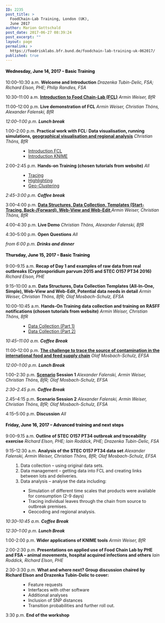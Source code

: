 ```yaml
---
ID: 2235
post_title: >
  FoodChain-Lab Training, London (UK),
  June 2017
author: Marion Gottschald
post_date: 2017-06-27 08:39:24
post_excerpt: ""
layout: page
permalink: >
  https://foodrisklabs.bfr.bund.de/foodchain-lab-training-uk-062017/
published: true
---
```

<h4><span style="color: #000000;"><strong>Wednesday, June 14, 2017 – Basic Training</strong></span></h4>
10:00–10:30 a.m.
<strong>Welcome and Introduction</strong>
<em>Drazenka Tubin-Delic, FSA;
Richard Elson, PHE;
Philip Randles, FSA</em>

10:30–11:00 a.m.
<strong><a href="https://foodrisklabs.bfr.bund.de/wp-content/uploads/2017/06/20170614_FoodChainLab_Workshop_UK_Intro_pub_AAW.pdf">Introduction to Food Chain-Lab (FCL)</a></strong>
<em>Armin Weiser, BfR</em>

11:00–12:00 p.m.
<strong>Live demonstration of FCL</strong>
<em>Armin Weiser, Christian Thöns, Alexander Falenski, BfR</em>

<em>12:00–1:00 p.m.
<strong>Lunch break</strong></em>

1:00–2:00 p.m.
<strong>Practical work with FCL: Data visualisation, running simulations, <a href="https://foodrisklabs.bfr.bund.de/wp-content/uploads/2017/06/20170614_FoodChainLab_Workshop_UK_Geoanalysis_CT.pdf">geographical visualisation and regional analysis</a></strong>
<em>Christian Thöns, BfR</em>
<ul style="margin-left: 50px;">
 	<li><a href="https://foodrisklabs.bfr.bund.de/wp-content/uploads/2017/06/20170614_FoodChainLab_Workshop_UK_Introduction_CT.pdf">Introduction FCL</a></li>
 	<li><a href="https://foodrisklabs.bfr.bund.de/wp-content/uploads/2017/06/20170614_FoodChainLab_Workshop_UK_KNIME_CT.pdf">Introduction KNIME</a></li>
</ul>
2:00–2:45 p.m.
<strong>Hands-on Training (chosen tutorials from website)</strong>
<em>All</em>
<ul style="margin-left: 50px;">
 	<li><a href="https://foodrisklabs.bfr.bund.de/tut-tracing-in-foodchain-lab/">Tracing</a></li>
 	<li><a href="https://foodrisklabs.bfr.bund.de/highlighting-in-foodchain-lab/">Highlighting</a></li>
 	<li><a href="https://foodrisklabs.bfr.bund.de/geo-clustering-in-foodchain-lab/">Geo-Clustering</a></li>
</ul>
<em>2:45–3:00 p.m.
<strong>Coffee break</strong></em>

3:00–4:00 p.m.
<strong><a href="https://foodrisklabs.bfr.bund.de/wp-content/uploads/2017/06/20170614_FoodChainLab_Workshop_UK_Data_pub_AAW.pdf"> Data Structures, Data Collection, Templates (Start-Tracing, Back-/Forward), Web-View and Web-Edit </a> </strong>
<em>Armin Weiser, Christian Thöns, BfR</em>

4:00–4:30 p.m.
<strong>Live Demo</strong>
<em>Christian Thöns, Alexander Falenski, BfR</em>

4:30–5:00 p.m.
<strong>Open Questions</strong>
<em>All</em>

<em>from 6:00 p.m.
<strong>Drinks and dinner</strong></em>

<h4><span style="color: #000000;">Thursday, June 15, 2017 – Basic Training</span></h4>
9:00–9.15 a.m.
<strong>Recap of Day 1 and examples of raw data from real outbreaks (Cryptosporidium parvum 2015 and STEC O157 PT34 2016)</strong>
<em>Richard Elson, PHE</em>

9:15–10:00 a.m.
<strong>Data Structures, Data Collection Templates (All-In-One, Simple), Web-View and Web-Edit, Potential data needs in detail</strong>
<em>Armin Weiser, Christian Thöns, BfR;
Olaf Mosbach-Schulz, EFSA</em>

10:00–10:45 a.m.
<strong>Hands-On Training data collection and training on RASFF notifications (chosen tutorials from website)</strong>
<em>Armin Weiser, Christian Thöns, BfR</em>

<ul style="margin-left: 50px;">
 	<li><a href="https://foodrisklabs.bfr.bund.de/data-collection-in-foodchain-lab/">Data Collection (Part 1)</a></li>
 	<li><a href="https://foodrisklabs.bfr.bund.de/data-collection-in-foodchain-lab-part-2/">Data Collection (Part 2)</a></li>
</ul>

<em>10:45–11:00 a.m.
<strong>Coffee Break</strong></em>

11:00–12:00 p.m.
<strong><a href="https://foodrisklabs.bfr.bund.de/wp-content/uploads/2017/07/20170614_AMU_FPABfR_UKFCL_Presentation_DEMOS_v01_kompr.pdf">The challenge to trace the source of contamination in the international food and feed supply chain</a></strong>
<em>Olaf Mosbach-Schulz, EFSA</em>

<em>12:00–1:00 p.m.
<strong>Lunch Break</strong></em>

1:00–2:30 p.m.
<strong><a href="https://foodrisklabs.bfr.bund.de/wp-content/uploads/2015/02/Scenario_2017.zip">Scenario</a> Session 1</strong>
<em>Alexander Falenski, Armin Weiser, Christian Thöns, BfR;
Olaf Mosbach-Schulz, EFSA</em>

<em>2:30–2.45 p.m.
<strong>Coffee Break</strong></em>

2.45–4:15 p.m.
<strong>Scenario Session 2</strong>
<em>Alexander Falenski, Armin Weiser, Christian Thöns, BfR;
Olaf Mosbach-Schulz, EFSA</em>

4:15–5:00 p.m.
<strong>Discussion</strong>
<em>All</em>
<h4><span style="color: #000000;">Friday, June 16, 2017 – Advanced training and next steps</span></h4>
9:00–9.15 a.m.
<strong>Outline of STEC O157 PT34 outbreak and traceability exercise</strong>
<em>Richard Elson, PHE;
Iain Roddick, PHE;
Drazenka Tubin-Delic, FSA</em>

9:15–12:30 a.m.
<strong>Analysis of the STEC O157 PT34 data set</strong>
<em>Alexander Falenski, Armin Weiser, Christian Thöns, BfR;
Olaf Mosbach-Schulz, EFSA</em>
<ol style="margin-left: 25px;">
 	<li>Data collection – using original data sets.</li>
 	<li>Data management – getting data into FCL and creating links between lots and deliveries.</li>
 	<li>Data analysis – analyse the data including:</li>
</ol>
<ul style="margin-left: 50px;">
 	<li>Simulation of different time scales that products were available for consumption (2-9 days)</li>
 	<li>Tracing individual leaves through the chain from source to outbreak premises.</li>
 	<li>Geocoding and regional analysis.</li>
</ul>
<em>10:30–10:45 a.m.
<strong>Coffee Break</strong></em>

<em>12:30–1:00 p.m.
<strong>Lunch Break</strong></em>

1:00-2:00 p.m.
<strong>Wider applications of KNIME tools</strong>
<em>Armin Weiser, BfR</em>

2:00-2:30 p.m.
<strong>Presentations on applied use of Food Chain Lab by PHE and FSA – animal movements, hospital acquired infections and others</strong>
<em>Iain Roddick, Richard Elson, PHE</em>

2:30-3:30 p.m.
<strong>What and where next? Group discussion chaired by Richard Elson and Drazenka Tubin-Delic to cover: </strong>
<ul style="margin-left: 50px;">
 	<li>Feature requests</li>
 	<li>Interfaces with other software</li>
 	<li>Additional analyses</li>
 	<li>Inclusion of SNP distances</li>
 	<li>Transition probabilities and further roll out.</li>
</ul>
3:30 p.m.
<strong>End of the workshop</strong>